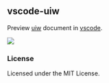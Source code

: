 vscode-uiw
---

Preview [uiw](https://github.com/uiwjs/uiw) document in [vscode](https://marketplace.visualstudio.com/items?itemName=uiw.uiw).

![](https://raw.githubusercontent.com/uiwjs/vscode-uiw/90321e06d2d4be970a26b7761f7e86d145e896e5/images/uiw.gif)

### License

Licensed under the MIT License.